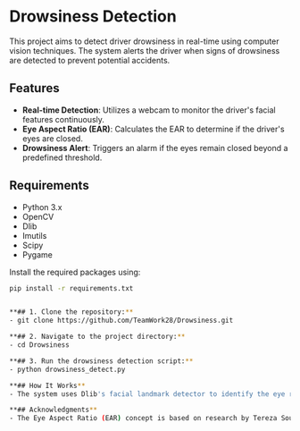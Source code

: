 # Drowsiness Detection

This project aims to detect driver drowsiness in real-time using computer vision techniques. The system alerts the driver when signs of drowsiness are detected to prevent potential accidents.

## Features

- **Real-time Detection**: Utilizes a webcam to monitor the driver's facial features continuously.
- **Eye Aspect Ratio (EAR)**: Calculates the EAR to determine if the driver's eyes are closed.
- **Drowsiness Alert**: Triggers an alarm if the eyes remain closed beyond a predefined threshold.

## Requirements

- Python 3.x
- OpenCV
- Dlib
- Imutils
- Scipy
- Pygame

Install the required packages using:

```bash
pip install -r requirements.txt


**## 1. Clone the repository:**
- git clone https://github.com/TeamWork28/Drowsiness.git

**## 2. Navigate to the project directory:**
- cd Drowsiness

**## 3. Run the drowsiness detection script:**
- python drowsiness_detect.py

**## How It Works**
- The system uses Dlib's facial landmark detector to identify the eye regions in the driver's face. By calculating the Eye Aspect Ratio (EAR), it determines whether the eyes are closed. If the eyes remain closed for a specified duration, an alarm is sounded to alert the driver.

**## Acknowledgments**
- The Eye Aspect Ratio (EAR) concept is based on research by Tereza Soukupova and Jan Cech in their paper "Real-Time Eye Blink Detection using Facial Landmarks."
